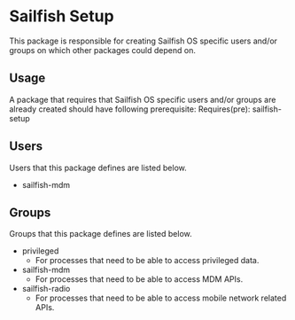 Sailfish Setup
==============

This package is responsible for creating Sailfish OS specific users and/or groups on which
other packages could depend on.

Usage
-----

A package that requires that Sailfish OS specific users and/or groups are
already created should have following prerequisite:
Requires(pre): sailfish-setup

Users
-----
Users that this package defines are listed below.

- sailfish-mdm

Groups
------
Groups that this package defines are listed below.

- privileged
  - For processes that need to be able to access privileged data.
- sailfish-mdm
  - For processes that need to be able to access MDM APIs.
- sailfish-radio
  - For processes that need to be able to access mobile network related APIs.
